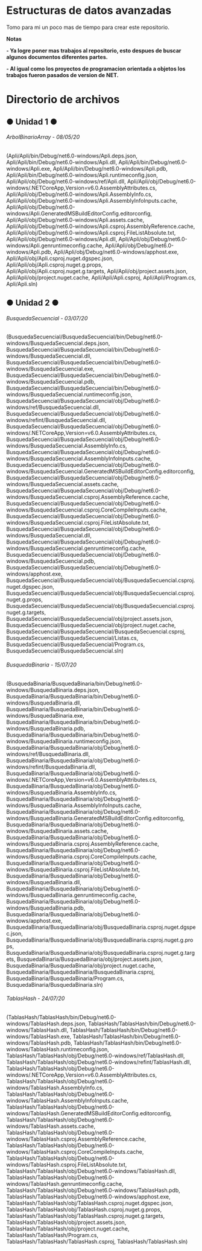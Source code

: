 # Estructuras de datos avanzadas

<!----Descripcion---->
Tomo para mi un poco mas de tiempo para crear este repositorio.
<!----Separador de la descripcion ---->

<!----Notas---->
**Notas**

**- Ya logre poner mas trabajos al repositorio, esto despues de buscar algunos documentos diferentes partes.**

**- Al igual como los proyectos de programacion orientada a objetos los trabajos fueron pasados de version de NET.**
<!----Separador de las notas---->

<!----Directorio con ubicacion de archivos---->
# Directorio de archivos
## ● Unidad 1 ●
###### ArbolBinarioArray - 08/05/20
(Apli/Apli/bin/Debug/net6.0-windows/Apli.deps.json, 
Apli/Apli/bin/Debug/net6.0-windows/Apli.dll, 
Apli/Apli/bin/Debug/net6.0-windows/Apli.exe, 
Apli/Apli/bin/Debug/net6.0-windows/Apli.pdb, 
Apli/Apli/bin/Debug/net6.0-windows/Apli.runtimeconfig.json, 
Apli/Apli/obj/Debug/net6.0-windows/ref/Apli.dll, 
Apli/Apli/obj/Debug/net6.0-windows/.NETCoreApp,Version=v6.0.AssemblyAttributes.cs, 
Apli/Apli/obj/Debug/net6.0-windows/Apli.AssemblyInfo.cs, 
Apli/Apli/obj/Debug/net6.0-windows/Apli.AssemblyInfoInputs.cache, 
Apli/Apli/obj/Debug/net6.0-windows/Apli.GeneratedMSBuildEditorConfig.editorconfig, 
Apli/Apli/obj/Debug/net6.0-windows/Apli.assets.cache, 
Apli/Apli/obj/Debug/net6.0-windows/Apli.csproj.AssemblyReference.cache, 
Apli/Apli/obj/Debug/net6.0-windows/Apli.csproj.FileListAbsolute.txt, 
Apli/Apli/obj/Debug/net6.0-windows/Apli.dll, 
Apli/Apli/obj/Debug/net6.0-windows/Apli.genruntimeconfig.cache, 
Apli/Apli/obj/Debug/net6.0-windows/Apli.pdb, 
Apli/Apli/obj/Debug/net6.0-windows/apphost.exe, 
Apli/Apli/obj/Apli.csproj.nuget.dgspec.json, 
Apli/Apli/obj/Apli.csproj.nuget.g.props, 
Apli/Apli/obj/Apli.csproj.nuget.g.targets, 
Apli/Apli/obj/project.assets.json, 
Apli/Apli/obj/project.nuget.cache, 
Apli/Apli/Apli.csproj, 
Apli/Apli/Program.cs, 
Apli/Apli.sln)

## ● Unidad 2 ●
###### BusquedaSecuencial - 03/07/20
(BusquedaSecuencial/BusquedaSecuencial/bin/Debug/net6.0-windows/BusquedaSecuencial.deps.json, 
BusquedaSecuencial/BusquedaSecuencial/bin/Debug/net6.0-windows/BusquedaSecuencial.dll, 
BusquedaSecuencial/BusquedaSecuencial/bin/Debug/net6.0-windows/BusquedaSecuencial.exe, 
BusquedaSecuencial/BusquedaSecuencial/bin/Debug/net6.0-windows/BusquedaSecuencial.pdb, 
BusquedaSecuencial/BusquedaSecuencial/bin/Debug/net6.0-windows/BusquedaSecuencial.runtimeconfig.json, 
BusquedaSecuencial/BusquedaSecuencial/obj/Debug/net6.0-windows/ref/BusquedaSecuencial.dll, 
BusquedaSecuencial/BusquedaSecuencial/obj/Debug/net6.0-windows/refint/BusquedaSecuencial.dll, 
BusquedaSecuencial/BusquedaSecuencial/obj/Debug/net6.0-windows/.NETCoreApp,Version=v6.0.AssemblyAttributes.cs, 
BusquedaSecuencial/BusquedaSecuencial/obj/Debug/net6.0-windows/BusquedaSecuencial.AssemblyInfo.cs, 
BusquedaSecuencial/BusquedaSecuencial/obj/Debug/net6.0-windows/BusquedaSecuencial.AssemblyInfoInputs.cache, 
BusquedaSecuencial/BusquedaSecuencial/obj/Debug/net6.0-windows/BusquedaSecuencial.GeneratedMSBuildEditorConfig.editorconfig, 
BusquedaSecuencial/BusquedaSecuencial/obj/Debug/net6.0-windows/BusquedaSecuencial.assets.cache, 
BusquedaSecuencial/BusquedaSecuencial/obj/Debug/net6.0-windows/BusquedaSecuencial.csproj.AssemblyReference.cache, 
BusquedaSecuencial/BusquedaSecuencial/obj/Debug/net6.0-windows/BusquedaSecuencial.csproj.CoreCompileInputs.cache, 
BusquedaSecuencial/BusquedaSecuencial/obj/Debug/net6.0-windows/BusquedaSecuencial.csproj.FileListAbsolute.txt, 
BusquedaSecuencial/BusquedaSecuencial/obj/Debug/net6.0-windows/BusquedaSecuencial.dll, 
BusquedaSecuencial/BusquedaSecuencial/obj/Debug/net6.0-windows/BusquedaSecuencial.genruntimeconfig.cache, 
BusquedaSecuencial/BusquedaSecuencial/obj/Debug/net6.0-windows/BusquedaSecuencial.pdb, 
BusquedaSecuencial/BusquedaSecuencial/obj/Debug/net6.0-windows/apphost.exe, 
BusquedaSecuencial/BusquedaSecuencial/obj/BusquedaSecuencial.csproj.nuget.dgspec.json, 
BusquedaSecuencial/BusquedaSecuencial/obj/BusquedaSecuencial.csproj.nuget.g.props, 
BusquedaSecuencial/BusquedaSecuencial/obj/BusquedaSecuencial.csproj.nuget.g.targets, 
BusquedaSecuencial/BusquedaSecuencial/obj/project.assets.json, 
BusquedaSecuencial/BusquedaSecuencial/obj/project.nuget.cache, 
BusquedaSecuencial/BusquedaSecuencial/BusquedaSecuencial.csproj, 
BusquedaSecuencial/BusquedaSecuencial/Listas.cs, 
BusquedaSecuencial/BusquedaSecuencial/Program.cs, 
BusquedaSecuencial/BusquedaSecuencial.sln)
<!----Separador---->
###### BusquedaBinaria - 15/07/20
(BusquedaBinaria/BusquedaBinaria/bin/Debug/net6.0-windows/BusquedaBinaria.deps.json, 
BusquedaBinaria/BusquedaBinaria/bin/Debug/net6.0-windows/BusquedaBinaria.dll, 
BusquedaBinaria/BusquedaBinaria/bin/Debug/net6.0-windows/BusquedaBinaria.exe, 
BusquedaBinaria/BusquedaBinaria/bin/Debug/net6.0-windows/BusquedaBinaria.pdb, 
BusquedaBinaria/BusquedaBinaria/bin/Debug/net6.0-windows/BusquedaBinaria.runtimeconfig.json, 
BusquedaBinaria/BusquedaBinaria/obj/Debug/net6.0-windows/ref/BusquedaBinaria.dll, 
BusquedaBinaria/BusquedaBinaria/obj/Debug/net6.0-windows/refint/BusquedaBinaria.dll, 
BusquedaBinaria/BusquedaBinaria/obj/Debug/net6.0-windows/.NETCoreApp,Version=v6.0.AssemblyAttributes.cs, 
BusquedaBinaria/BusquedaBinaria/obj/Debug/net6.0-windows/BusquedaBinaria.AssemblyInfo.cs, 
BusquedaBinaria/BusquedaBinaria/obj/Debug/net6.0-windows/BusquedaBinaria.AssemblyInfoInputs.cache, 
BusquedaBinaria/BusquedaBinaria/obj/Debug/net6.0-windows/BusquedaBinaria.GeneratedMSBuildEditorConfig.editorconfig, 
BusquedaBinaria/BusquedaBinaria/obj/Debug/net6.0-windows/BusquedaBinaria.assets.cache, 
BusquedaBinaria/BusquedaBinaria/obj/Debug/net6.0-windows/BusquedaBinaria.csproj.AssemblyReference.cache, 
BusquedaBinaria/BusquedaBinaria/obj/Debug/net6.0-windows/BusquedaBinaria.csproj.CoreCompileInputs.cache, 
BusquedaBinaria/BusquedaBinaria/obj/Debug/net6.0-windows/BusquedaBinaria.csproj.FileListAbsolute.txt, 
BusquedaBinaria/BusquedaBinaria/obj/Debug/net6.0-windows/BusquedaBinaria.dll, 
BusquedaBinaria/BusquedaBinaria/obj/Debug/net6.0-windows/BusquedaBinaria.genruntimeconfig.cache, 
BusquedaBinaria/BusquedaBinaria/obj/Debug/net6.0-windows/BusquedaBinaria.pdb, 
BusquedaBinaria/BusquedaBinaria/obj/Debug/net6.0-windows/apphost.exe, 
BusquedaBinaria/BusquedaBinaria/obj/BusquedaBinaria.csproj.nuget.dgspec.json, 
BusquedaBinaria/BusquedaBinaria/obj/BusquedaBinaria.csproj.nuget.g.props, 
BusquedaBinaria/BusquedaBinaria/obj/BusquedaBinaria.csproj.nuget.g.targets, 
BusquedaBinaria/BusquedaBinaria/obj/project.assets.json, 
BusquedaBinaria/BusquedaBinaria/obj/project.nuget.cache, 
BusquedaBinaria/BusquedaBinaria/BusquedaBinaria.csproj, 
BusquedaBinaria/BusquedaBinaria/Program.cs, 
BusquedaBinaria/BusquedaBinaria.sln)
<!----Separador---->
###### TablasHash - 24/07/20
(TablasHash/TablasHash/bin/Debug/net6.0-windows/TablasHash.deps.json, 
TablasHash/TablasHash/bin/Debug/net6.0-windows/TablasHash.dll, 
TablasHash/TablasHash/bin/Debug/net6.0-windows/TablasHash.exe, 
TablasHash/TablasHash/bin/Debug/net6.0-windows/TablasHash.pdb, 
TablasHash/TablasHash/bin/Debug/net6.0-windows/TablasHash.runtimeconfig.json, 
TablasHash/TablasHash/obj/Debug/net6.0-windows/ref/TablasHash.dll, 
TablasHash/TablasHash/obj/Debug/net6.0-windows/refint/TablasHash.dll, 
TablasHash/TablasHash/obj/Debug/net6.0-windows/.NETCoreApp,Version=v6.0.AssemblyAttributes.cs, 
TablasHash/TablasHash/obj/Debug/net6.0-windows/TablasHash.AssemblyInfo.cs, 
TablasHash/TablasHash/obj/Debug/net6.0-windows/TablasHash.AssemblyInfoInputs.cache, 
TablasHash/TablasHash/obj/Debug/net6.0-windows/TablasHash.GeneratedMSBuildEditorConfig.editorconfig, 
TablasHash/TablasHash/obj/Debug/net6.0-windows/TablasHash.assets.cache, 
TablasHash/TablasHash/obj/Debug/net6.0-windows/TablasHash.csproj.AssemblyReference.cache, 
TablasHash/TablasHash/obj/Debug/net6.0-windows/TablasHash.csproj.CoreCompileInputs.cache, 
TablasHash/TablasHash/obj/Debug/net6.0-windows/TablasHash.csproj.FileListAbsolute.txt, 
TablasHash/TablasHash/obj/Debug/net6.0-windows/TablasHash.dll, 
TablasHash/TablasHash/obj/Debug/net6.0-windows/TablasHash.genruntimeconfig.cache, 
TablasHash/TablasHash/obj/Debug/net6.0-windows/TablasHash.pdb, 
TablasHash/TablasHash/obj/Debug/net6.0-windows/apphost.exe, 
TablasHash/TablasHash/obj/TablasHash.csproj.nuget.dgspec.json, 
TablasHash/TablasHash/obj/TablasHash.csproj.nuget.g.props, 
TablasHash/TablasHash/obj/TablasHash.csproj.nuget.g.targets, 
TablasHash/TablasHash/obj/project.assets.json, 
TablasHash/TablasHash/obj/project.nuget.cache, 
TablasHash/TablasHash/Program.cs, 
TablasHash/TablasHash/TablasHash.csproj, 
TablasHash/TablasHash.sln)
<!----Separador del direrctorio con ubicacion de archivos---->